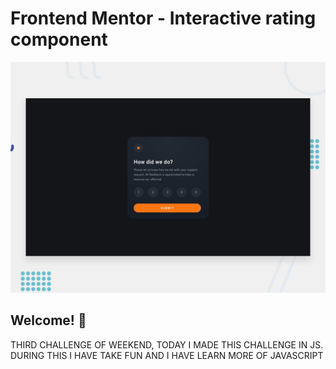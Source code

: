 # Frontend Mentor - Interactive rating component

![Design preview for the Interactive rating component coding challenge](./design/desktop-preview.jpg)

## Welcome! 👋

THIRD CHALLENGE OF WEEKEND, TODAY I MADE THIS CHALLENGE IN JS.
DURING THIS I HAVE TAKE FUN AND I HAVE LEARN MORE OF JAVASCRIPT